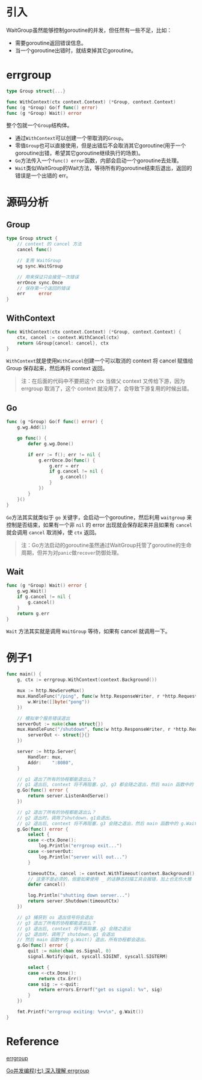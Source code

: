 # 引入
WaitGroup虽然能够控制goroutine的并发，但任然有一些不足，比如：
- 需要goroutine返回错误信息。
- 当一个goroutine出错时，就结束掉其它goroutine。


# errgroup

```go
type Group struct{...}

func WithContext(ctx context.Context) (*Group, context.Context)
func (g *Group) Go(f func() error)
func (g *Group) Wait() error
```

整个包就一个`Group`结构体。

- 通过`WithContext`可以创建一个带取消的`Group`。
- 零值`Group`也可以直接使用，但是出错后不会取消其它goroutine(用于一个goroutine出错，希望其它goroutine继续执行的场景)。
- `Go`方法传入一个`func() error`函数，内部会启动一个goroutine去处理。
- `Wait`类似WaitGroup的Wait方法，等待所有的goroutine结束后退出，返回的错误是一个出错的 err。

# 源码分析

## Group
```go
type Group struct {
    // context 的 cancel 方法
	cancel func()

    // 复用 WaitGroup
	wg sync.WaitGroup

	// 用来保证只会接受一次错误
	errOnce sync.Once
    // 保存第一个返回的错误
	err     error
}
```

## WithContext

```go
func WithContext(ctx context.Context) (*Group, context.Context) {
	ctx, cancel := context.WithCancel(ctx)
	return &Group{cancel: cancel}, ctx
}
```
`WithContext`就是使用`WithCancel`创建一个可以取消的 context 将 cancel 赋值给 Group 保存起来，然后再将 context 返回。

>注：在后面的代码中不要把这个 ctx 当做父 context 又传给下游，因为 errgroup 取消了，这个 context 就没用了，会导致下游复用的时候出错。

## Go
```go
func (g *Group) Go(f func() error) {
	g.wg.Add(1)

	go func() {
		defer g.wg.Done()

		if err := f(); err != nil {
			g.errOnce.Do(func() {
				g.err = err
				if g.cancel != nil {
					g.cancel()
				}
			})
		}
	}()
}
```
`Go`方法其实就类似于 `go` 关键字，会启动一个goroutine，然后利用 `waitgroup` 来控制是否结束，如果有一个非 `nil` 的 error 出现就会保存起来并且如果有 `cancel` 就会调用 `cancel` 取消掉，使 `ctx` 返回。

>注：Go方法启动的goroutine虽然通过WaitGroup托管了goroutine的生命周期，但并为对`panic`做`recover`防御处理。

## Wait
```go
func (g *Group) Wait() error {
	g.wg.Wait()
	if g.cancel != nil {
		g.cancel()
	}
	return g.err
}
```
`Wait` 方法其实就是调用 `WaitGroup` 等待，如果有 cancel 就调用一下。

# 例子1
```go
func main() {
	g, ctx := errgroup.WithContext(context.Background())

	mux := http.NewServeMux()
	mux.HandleFunc("/ping", func(w http.ResponseWriter, r *http.Request) {
		w.Write([]byte("pong"))
	})

	// 模拟单个服务错误退出
	serverOut := make(chan struct{})
	mux.HandleFunc("/shutdown", func(w http.ResponseWriter, r *http.Request) {
		serverOut <- struct{}{}
	})

	server := http.Server{
		Handler: mux,
		Addr:    ":8080",
	}

	// g1 退出了所有的协程都能退出么？
	// g1 退出后, context 将不再阻塞，g2, g3 都会随之退出，然后 main 函数中的 g.Wait() 退出，所有协程都会退出。
	g.Go(func() error {
		return server.ListenAndServe()
	})

	// g2 退出了所有的协程都能退出么？
	// g2 退出时，调用了shutdown，g1会退出。
	// g2 退出后, context 将不再阻塞，g3 会随之退出，然后 main 函数中的 g.Wait() 退出，所有协程都会退出。
	g.Go(func() error {
		select {
		case <-ctx.Done():
			log.Println("errgroup exit...")
		case <-serverOut:
			log.Println("server will out...")
		}

		timeoutCtx, cancel := context.WithTimeout(context.Background(), 3*time.Second)
		// 这里不是必须的，但是如果使用 _ 的话静态扫描工具会报错，加上也无伤大雅
		defer cancel()

		log.Println("shutting down server...")
		return server.Shutdown(timeoutCtx)
	})

	// g3 捕获到 os 退出信号将会退出
	// g3 退出了所有的协程都能退出么？
	// g3 退出后, context 将不再阻塞，g2 会随之退出
	// g2 退出时，调用了 shutdown，g1 会退出
	// 然后 main 函数中的 g.Wait() 退出，所有协程都会退出。
	g.Go(func() error {
		quit := make(chan os.Signal, 0)
		signal.Notify(quit, syscall.SIGINT, syscall.SIGTERM)

		select {
		case <-ctx.Done():
			return ctx.Err()
		case sig := <-quit:
			return errors.Errorf("get os signal: %v", sig)
		}
	})

	fmt.Printf("errgroup exiting: %+v\n", g.Wait())
}
```

# Reference
[errgroup](https://pkg.go.dev/golang.org/x/sync/errgroup)

[Go并发编程(七) 深入理解 errgroup](https://lailin.xyz/post/go-training-week3-errgroup.html)